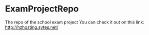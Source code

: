# ExamProjectRepo
 The repo of the school exam project
 You can check it out on this link: http://hzhosting.sytes.net/
